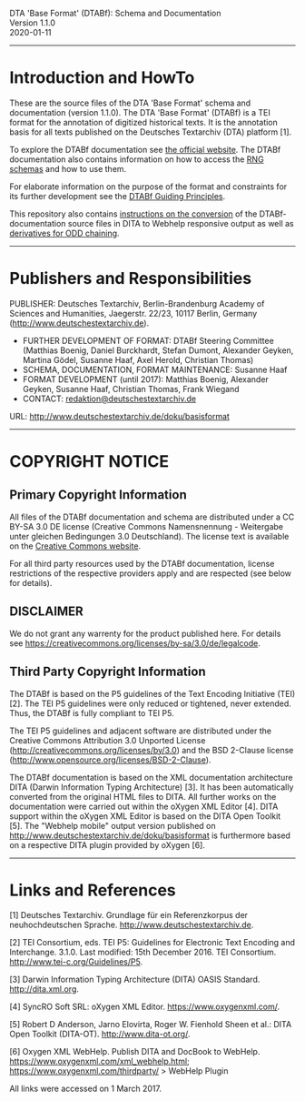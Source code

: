 DTA 'Base Format' (DTABf): Schema and Documentation  
Version 1.1.0  
2020-01-11 

---
# Introduction and HowTo 

These are the source files of the DTA 'Base Format' schema and documentation (version 1.1.0). The DTA 'Base Format' (DTABf) is a TEI 
format for the annotation of digitized historical texts. It is the annotation basis for all texts published on the Deutsches Textarchiv (DTA) platform [1].

To explore the DTABf documentation see [the official website](http://www.deutschestextarchiv.de/doku/basisformat). 
The DTABf documentation also contains information on how to access the [RNG schemas](http://www.deutschestextarchiv.de/doku/basisformat/schema.html) and how to use them.

For elaborate information on the purpose of the format and constraints for its further development see the [DTABf Guiding Principles](http://www.deutschestextarchiv.de/doku/basisformat/leitlinien.html).

This repository also contains [instructions on the conversion](dtabf/documentation/export/webhelp_responsive/howto_oXygen.txt) of the DTABf-documentation source files in DITA to Webhelp responsive output as well as [derivatives for ODD chaining](dtabf/schema/dist).

---
# Publishers and Responsibilities

PUBLISHER: Deutsches Textarchiv, Berlin-Brandenburg Academy of Sciences and Humanities, Jaegerstr. 22/23, 10117 Berlin, Germany (http://www.deutschestextarchiv.de).

*	FURTHER DEVELOPMENT OF FORMAT: DTABf Steering Committee (Matthias Boenig, Daniel Burckhardt, Stefan Dumont, Alexander Geyken, Martina Gödel, Susanne Haaf, Axel Herold, Christian Thomas)
*	SCHEMA, DOCUMENTATION, FORMAT MAINTENANCE: Susanne Haaf
*	FORMAT DEVELOPMENT (until 2017): Matthias Boenig, Alexander Geyken, Susanne Haaf, Christian Thomas, Frank Wiegand
*	CONTACT: redaktion@deutschestextarchiv.de

URL: http://www.deutschestextarchiv.de/doku/basisformat

---
# COPYRIGHT NOTICE

## Primary Copyright Information

All files of the DTABf documentation and schema are distributed 
under a CC BY-SA 3.0 DE license (Creative Commons Namensnennung - 
Weitergabe unter gleichen Bedingungen 3.0 Deutschland). 
The license text is available on the [Creative Commons website](https://creativecommons.org/licenses/by-sa/3.0/de/legalcode). 

For all third party resources used by the DTABf documentation,
license restrictions of the respective providers apply and
are respected (see below for details).

## DISCLAIMER

We do not grant any warrenty for the product published here. 
For details see
https://creativecommons.org/licenses/by-sa/3.0/de/legalcode.

## Third Party Copyright Information

The DTABf is based on the P5 guidelines of the Text Encoding 
Initiative (TEI) [2]. The TEI P5 guidelines were only reduced or 
tightened, never extended. Thus, the DTABf is fully compliant to 
TEI P5.  

The TEI P5 guidelines and adjacent software are distributed under 
the Creative Commons Attribution 3.0 Unported License 
(http://creativecommons.org/licenses/by/3.0) and the BSD 2-Clause 
license (http://www.opensource.org/licenses/BSD-2-Clause).

The DTABf documentation is based on the XML documentation 
architecture DITA (Darwin Information Typing Architecture) [3]. 
It has been automatically converted from the original HTML files 
to DITA. All further works on the documentation were carried out 
within the oXygen XML Editor [4]. DITA support within the oXygen 
XML Editor is based on the DITA Open Toolkit [5]. The 
"Webhelp mobile" output version published on 
http://www.deutschestextarchiv.de/doku/basisformat is furthermore
based on a respective DITA plugin provided by oXygen [6].

---
# Links and References

[1] Deutsches Textarchiv. Grundlage für ein Referenzkorpus der 
neuhochdeutschen Sprache. http://www.deutschestextarchiv.de.

[2] TEI Consortium, eds. TEI P5: Guidelines for Electronic Text 
Encoding and Interchange. 3.1.0. Last modified: 15th December 2016.
TEI Consortium. http://www.tei-c.org/Guidelines/P5.

[3] Darwin Information Typing Architecture (DITA) OASIS Standard. 
http://dita.xml.org.

[4] SyncRO Soft SRL: oXygen XML Editor. https://www.oxygenxml.com/.

[5] Robert D Anderson, Jarno Elovirta, Roger W. Fienhold Sheen et al.: 
DITA Open Toolkit (DITA-OT). http://www.dita-ot.org/.

[6] Oxygen XML WebHelp. Publish DITA and DocBook to WebHelp. 
https://www.oxygenxml.com/xml_webhelp.html; https://www.oxygenxml.com/thirdparty/ > WebHelp Plugin

All links were accessed on 1 March 2017.